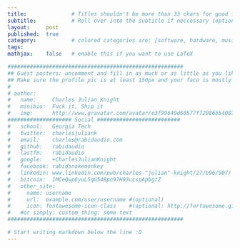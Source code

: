 ```yaml
---
title:              # Titles shouldn't be more than 33 chars for good formatting.
subtitle:           # Roll over into the subtitle if neccessary (optional)
layout:     post
published:  true
category:           # colored categories are: [software, hardware, music, policy]
tags:
mathjax:    false   # enable this if you want to use LaTeX

#######################################################
## Guest posters: uncomment and fill in as much or as little as you like, in the order you want them to appear.
## Make sure the profile pic is at least 150px and your face is mostly centered. Will be greyscaled.
#
# author:
#   name:     Charles Julian Knight
#   minibio:  Fuck it, Ship it
#   img:      http://www.gravatar.com/avatar/e3f99640d60577f72086b54087423593.png?s=200
#################### Social ##########################
#   school:   Georgia Tech
#   twitter:  charlesjuliank
#   email:    charles@rabidaudio.com
#   github:   rabidaudio
#   lastfm:   rabidaudio
#   google:   +CharlesJulianKnight
#   facebook: rabidsnakemonkey
#   linkedin: www.linkedin.com/pub/charles-"julian"-knight/27/b96/907/
#   bitcoin:  1MCeQwp6yuL5qG54Bpn97H93ucspApbgtZ
#   other_site:
#     name: username
#     url:  example.com/user/username #(optional)
#     icon: fontawesome-icon-class    #(optional: http://fortawesome.github.io/Font-Awesome/cheatsheet/)
#   #or simply: custom_thing: some text
#######################################################

# Start writing markdown below the line :D
---
```


